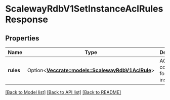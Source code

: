 # ScalewayRdbV1SetInstanceAclRulesResponse

## Properties

Name | Type | Description | Notes
------------ | ------------- | ------------- | -------------
**rules** | Option<[**Vec<crate::models::ScalewayRdbV1AclRule>**](scaleway.rdb.v1.ACLRule.md)> | ACLs rules configured for an instance | [optional]

[[Back to Model list]](../README.md#documentation-for-models) [[Back to API list]](../README.md#documentation-for-api-endpoints) [[Back to README]](../README.md)


